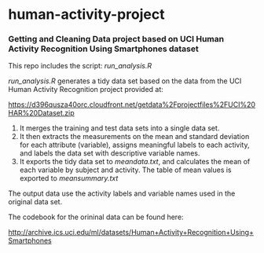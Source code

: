 # human-activity-project
### Getting and Cleaning Data project based on UCI Human Activity Recognition Using Smartphones dataset


This repo includes the script:  *run_analysis.R*

*run_analysis.R* generates a tidy data set based on the data from the UCI Human Activity Recognition project provided at:

https://d396qusza40orc.cloudfront.net/getdata%2Fprojectfiles%2FUCI%20HAR%20Dataset.zip

1. It merges the training and test data sets into a single data set.
2. It then extracts the measurements on the mean and standard deviation for each attribute (variable), assigns meaningful labels to each activity,
and labels the data set with descriptive variable names.
3. It exports the tidy data set to *meandata.txt*, and calculates the
mean of each variable by subject and activity.  The table of mean values is exported to *meansummary.txt*

The output data use the activity labels and variable names used in the original data set.

The codebook for the orininal data can be found here:

http://archive.ics.uci.edu/ml/datasets/Human+Activity+Recognition+Using+Smartphones
